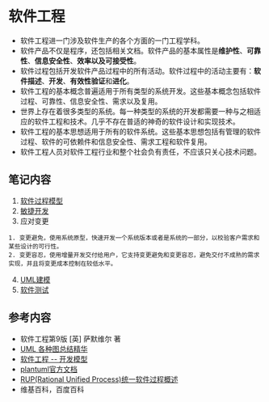 # 软件工程
- 软件工程进一门涉及软件生产的各个方面的一门工程学科。
- 软件产品不仅是程序，还包括相关文档。软件产品的基本属性是**维护性**、**可靠性**、**信息安全性**、**效率以及可接受性**。
- 软件过程包括开发软件产品过程中的所有活动。软件过程中的活动主要有：**软件描述**、**开发**、**有效性验证**和**进化**。
- 软件工程的基本概念普遍适用于所有类型的系统开发。这些基本概念包括软件过程、可靠性、信息安全性、需求以及复用。
- 世界上存在着很多类型的系统。每一种类型的系统的开发都需要一种与之相适应的软件工程和技术。几乎不存在普适的神奇的软件设计和实现技术。
- 软件工程的基本思想适用于所有的软件系统。这些基本思想包括有管理的软件过程、软件的可依赖件和信息安全性、需求工程和软件复用。
- 软件工程人员对软件工程行业和整个社会负有责任，不应该只关心技术问题。

## 笔记内容
1. [软件过程模型](https://github.com/orochiZhang/software-engineering-note/blob/master/软件过程.md)
2. [敏捷开发](https://github.com/orochiZhang/software-engineering-note/blob/master/敏捷开发.md)
3. 应对变更
```
1. 变更避免，使用系统原型，快速开发一个系统版本或者是系统的一部分，以校验客户需求和某些设计的可行性。
2. 变更容忍，使用增量开发交付给用户，它支持变更避免和变更容忍，避免交付不成熟的需求实现，并且将变更成本控制在较低水平。
```
4. [UML建模](https://github.com/orochiZhang/software-engineering-note/blob/master/UML.md)
5. [软件测试]()


## 参考内容
- 软件工程第9版 [英] 萨默维尔 著
- [UML 各种图总结精华](https://zhuanlan.zhihu.com/p/44518805)
- [软件工程 -- 开发模型](https://www.cnblogs.com/kzang/archive/2012/07/06/2578835.html)
- [plantuml官方文档](http://plantuml.com/zh/index)
- [RUP(Rational Unified Process)统一软件过程概述](https://www.cnblogs.com/vettel/p/3503359.html)
- 维基百科，百度百科
